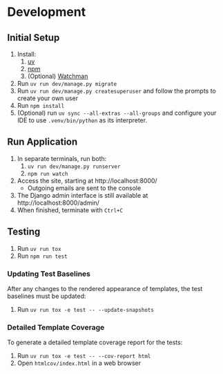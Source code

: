 # Development

## Initial Setup
1. Install:
   1. [uv](https://docs.astral.sh/uv/getting-started/installation/)
   2. [npm](https://docs.npmjs.com/downloading-and-installing-node-js-and-npm)
   3. (Optional) [Watchman](https://facebook.github.io/watchman/docs/install)
2. Run `uv run dev/manage.py migrate`
3. Run `uv run dev/manage.py createsuperuser`
   and follow the prompts to create your own user
4. Run `npm install`
5. (Optional) run `uv sync --all-extras --all-groups` and configure your IDE to use
   `.venv/bin/python` as its interpreter.

## Run Application
1. In separate terminals, run both:
   1. `uv run dev/manage.py runserver`
   2. `npm run watch`
2. Access the site, starting at http://localhost:8000/
   * Outgoing emails are sent to the console
3. The Django admin interface is still available at http://localhost:8000/admin/
4. When finished, terminate with `Ctrl+C`

## Testing
1. Run `uv run tox`
2. Run `npm run test`

### Updating Test Baselines
After any changes to the rendered appearance of templates, the test baselines must be updated:
1. Run `uv run tox -e test -- --update-snapshots`

### Detailed Template Coverage
To generate a detailed template coverage report for the tests:
1. Run `uv run tox -e test -- --cov-report html`
2. Open `htmlcov/index.html` in a web browser
